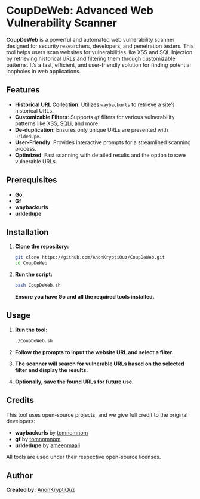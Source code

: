 # CoupDeWeb: Advanced Web Vulnerability Scanner

**CoupDeWeb** is a powerful and automated web vulnerability scanner designed for security researchers, developers, and penetration testers. This tool helps users scan websites for vulnerabilities like XSS and SQL Injection by retrieving historical URLs and filtering them through customizable patterns. It’s a fast, efficient, and user-friendly solution for finding potential loopholes in web applications.

## **Features**

- **Historical URL Collection**: Utilizes `waybackurls` to retrieve a site’s historical URLs.
- **Customizable Filters**: Supports `gf` filters for various vulnerability patterns like XSS, SQLi, and more.
- **De-duplication**: Ensures only unique URLs are presented with `urldedupe`.
- **User-Friendly**: Provides interactive prompts for a streamlined scanning process.
- **Optimized**: Fast scanning with detailed results and the option to save vulnerable URLs.

## **Prerequisites**

- **Go**
- **Gf**
- **waybackurls**
- **urldedupe**

## **Installation**

1. **Clone the repository:**

   ```bash
   git clone https://github.com/AnonKryptiQuz/CoupDeWeb.git
   cd CoupDeWeb
   ```

2. **Run the script:**

   ```bash
   bash CoupDeWeb.sh
   ```

   **Ensure you have Go and all the required tools installed.**

## **Usage**

1. **Run the tool:**

   ```bash
   ./CoupDeWeb.sh
   ```

2. **Follow the prompts to input the website URL and select a filter.**

3. **The scanner will search for vulnerable URLs based on the selected filter and display the results.**
   
4. **Optionally, save the found URLs for future use.**

## **Credits**

This tool uses open-source projects, and we give full credit to the original developers:

- **waybackurls** by [tomnomnom](https://github.com/tomnomnom/waybackurls)
- **gf** by [tomnomnom](https://github.com/tomnomnom/gf)
- **urldedupe** by [ameenmaali](https://github.com/ameenmaali/urldedupe)

All tools are used under their respective open-source licenses.

## **Author**

**Created by:** [AnonKryptiQuz](https://AnonKryptiQuz.github.io/)
